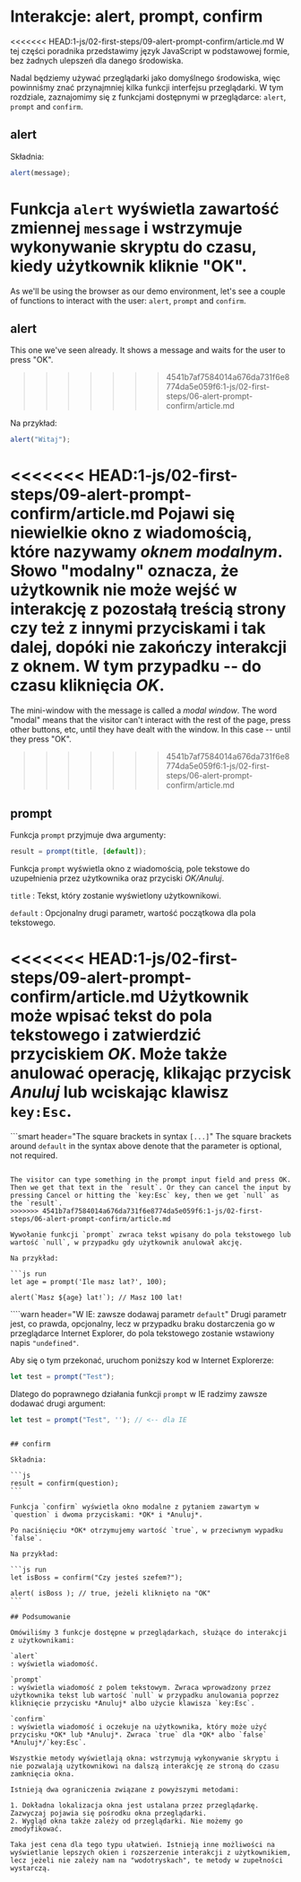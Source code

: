 # Interakcje: alert, prompt, confirm

<<<<<<< HEAD:1-js/02-first-steps/09-alert-prompt-confirm/article.md
W tej części poradnika przedstawimy język JavaScript w podstawowej formie, bez żadnych ulepszeń dla danego środowiska.

Nadal będziemy używać przeglądarki jako domyślnego środowiska, więc powinniśmy znać przynajmniej kilka funkcji interfejsu przeglądarki. W tym rozdziale, zaznajomimy się z funkcjami dostępnymi w przeglądarce: `alert`, `prompt` and `confirm`.

## alert

Składnia:

```js
alert(message);
```

Funkcja `alert` wyświetla zawartość zmiennej `message` i wstrzymuje wykonywanie skryptu do czasu, kiedy użytkownik kliknie "OK".
=======
As we'll be using the browser as our demo environment, let's see a couple of functions to interact with the user: `alert`, `prompt` and `confirm`.

## alert

This one we've seen already. It shows a message and waits for the user to press "OK".
>>>>>>> 4541b7af7584014a676da731f6e8774da5e059f6:1-js/02-first-steps/06-alert-prompt-confirm/article.md

Na przykład:

```js run
alert("Witaj");
```

<<<<<<< HEAD:1-js/02-first-steps/09-alert-prompt-confirm/article.md
Pojawi się niewielkie okno z wiadomością, które nazywamy *oknem modalnym*. Słowo "modalny" oznacza, że użytkownik nie może wejść w interakcję z pozostałą treścią strony czy też z innymi przyciskami i tak dalej, dopóki nie zakończy interakcji z oknem. W tym przypadku -- do czasu kliknięcia *OK*.
=======
The mini-window with the message is called a *modal window*. The word "modal" means that the visitor can't interact with the rest of the page, press other buttons, etc, until they have dealt with the window. In this case -- until they press "OK".
>>>>>>> 4541b7af7584014a676da731f6e8774da5e059f6:1-js/02-first-steps/06-alert-prompt-confirm/article.md

## prompt

Funkcja `prompt` przyjmuje dwa argumenty:

```js no-beautify
result = prompt(title, [default]);
```

Funkcja `prompt` wyświetla okno z wiadomością, pole tekstowe do uzupełnienia przez użytkownika oraz przyciski *OK/Anuluj*.

`title`
: Tekst, który zostanie wyświetlony użytkownikowi.

`default`
: Opcjonalny drugi parametr, wartość początkowa dla pola tekstowego.

<<<<<<< HEAD:1-js/02-first-steps/09-alert-prompt-confirm/article.md
Użytkownik może wpisać tekst do pola tekstowego i zatwierdzić przyciskiem *OK*. Może także anulować operację, klikając przycisk *Anuluj* lub wciskając klawisz `key:Esc`.
=======
```smart header="The square brackets in syntax `[...]`"
The square brackets around `default` in the syntax above denote that the parameter is optional, not required.
```

The visitor can type something in the prompt input field and press OK. Then we get that text in the `result`. Or they can cancel the input by pressing Cancel or hitting the `key:Esc` key, then we get `null` as the `result`.
>>>>>>> 4541b7af7584014a676da731f6e8774da5e059f6:1-js/02-first-steps/06-alert-prompt-confirm/article.md

Wywołanie funkcji `prompt` zwraca tekst wpisany do pola tekstowego lub wartość `null`, w przypadku gdy użytkownik anulował akcję.

Na przykład:

```js run
let age = prompt('Ile masz lat?', 100);

alert(`Masz ${age} lat!`); // Masz 100 lat!
```

````warn header="W IE: zawsze dodawaj parametr `default`"
Drugi parametr jest, co prawda, opcjonalny, lecz w przypadku braku dostarczenia go w przeglądarce Internet Explorer, do pola tekstowego zostanie wstawiony napis `"undefined"`.

Aby się o tym przekonać, uruchom poniższy kod w Internet Explorerze:

```js run
let test = prompt("Test");
```

Dlatego do poprawnego działania funkcji `prompt` w IE radzimy zawsze dodawać drugi argument:

```js run
let test = prompt("Test", ''); // <-- dla IE
```
````

## confirm

Składnia:

```js
result = confirm(question);
```

Funkcja `confirm` wyświetla okno modalne z pytaniem zawartym w `question` i dwoma przyciskami: *OK* i *Anuluj*.

Po naciśnięciu *OK* otrzymujemy wartość `true`, w przeciwnym wypadku `false`.

Na przykład:

```js run
let isBoss = confirm("Czy jesteś szefem?");

alert( isBoss ); // true, jeżeli kliknięto na "OK"
```

## Podsumowanie

Omówiliśmy 3 funkcje dostępne w przeglądarkach, służące do interakcji z użytkownikami:

`alert`
: wyświetla wiadomość.

`prompt`
: wyświetla wiadomość z polem tekstowym. Zwraca wprowadzony przez użytkownika tekst lub wartość `null` w przypadku anulowania poprzez kliknięcie przycisku *Anuluj* albo użycie klawisza `key:Esc`.

`confirm`
: wyświetla wiadomość i oczekuje na użytkownika, który może użyć przycisku *OK* lub *Anuluj*. Zwraca `true` dla *OK* albo `false` *Anuluj*/`key:Esc`.

Wszystkie metody wyświetlają okna: wstrzymują wykonywanie skryptu i nie pozwalają użytkownikowi na dalszą interakcję ze stroną do czasu zamknięcia okna.

Istnieją dwa ograniczenia związane z powyższymi metodami:

1. Dokładna lokalizacja okna jest ustalana przez przeglądarkę. Zazwyczaj pojawia się pośrodku okna przeglądarki.
2. Wygląd okna także zależy od przeglądarki. Nie możemy go zmodyfikować.

Taka jest cena dla tego typu ułatwień. Istnieją inne możliwości na wyświetlanie lepszych okien i rozszerzenie interakcji z użytkownikiem, lecz jeżeli nie zależy nam na "wodotryskach", te metody w zupełności wystarczą.
